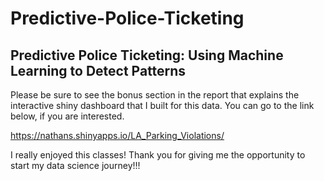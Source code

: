 # Predictive-Police-Ticketing

## Predictive Police Ticketing:  Using Machine Learning to Detect Patterns

Please be sure to see the bonus section in the report that explains the interactive shiny dashboard that I built for this data.
You can go to the link below, if you are interested.

https://nathans.shinyapps.io/LA_Parking_Violations/

I really enjoyed this classes! Thank you for giving me the opportunity to start my data science journey!!!
